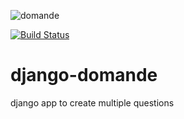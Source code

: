 ![domande](https://raw.github.com/bulkan/django-domande/master/logo.png)

[![Build Status](https://travis-ci.org/bulkan/django-domande.png?branch=master)](https://travis-ci.org/bulkan/django-domande)


django-domande
==============

django app to create multiple questions
